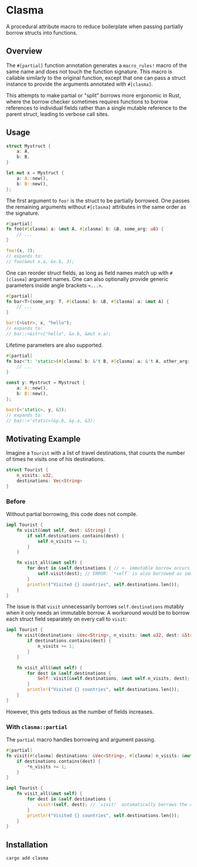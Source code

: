 # Clasma

<!-- [![Crates.io](https://img.shields.io/crates/v/clasma.svg)](https://crates.io/crates/clasma) -->
<!-- [![Docs.rs](https://docs.rs/clasma/badge.svg)](https://docs.rs/clasma) -->

A procedural attribute macro to reduce boilerplate when passing partially borrow structs into functions.

## Overview

The `#[partial]` function annotation generates a `macro_rules!` macro of the same name and does not touch the function signature. This macro is callable similarly to the original function, except that one can pass a struct instance to provide the arguments annotated with `#[clasma]`.

This attempts to make partial or "split" borrows more ergonomic in Rust, where the borrow checker sometimes requires functions to borrow references to individual fields rather than a single mutable reference to the parent struct, leading to verbose call sites.

## Usage

```rust
struct Mystruct {
    a: A,
    b: B,
}

let mut x = Mystruct {
    a: A::new(),
    b: B::new(),
};
```

The first argument to `foo!` is the struct to be partially borrowed. One passes the remaining arguments without `#[clasma]` attributes in the same order as the signature.

```rust
#[partial]
fn foo(#[clasma] a: &mut A, #[clasma] b: &B, some_arg: u8) {
    // ...
}

foo!(x, 3);
// expands to:
// foo(&mut x.a, &x.b, 3);
```

One can reorder struct fields, as long as field names match up with `#[clasma]` argument names. One can also optionally provide generic parameters inside angle brackets `<...>`.
```rust
#[partial]
fn bar<T>(some_arg: T, #[clasma] b: &B, #[clasma] a: &mut A) {
    // ...
}

bar!(<&str>, x, "hello");
// expands to:
// bar::<&str>("hello", &x.b, &mut x.a);
```

Lifetime parameters are also supported.
```rust
#[partial]
fn baz<'t: 'static>(#[clasma] b: &'t B, #[clasma] a: &'t A, other_arg: &'t u8) {
    // ...
}

const y: Mystruct = Mystruct {
    a: A::new(),
    b: B::new(),
};

baz!(<'static>, y, &3);
// expands to:
// baz::<'static>(&y.b, &y.a, &3);
```

## Motivating Example

Imagine a `Tourist` with a list of travel destinations, that counts the number of times he visits one of his destinations.

``` rust
struct Tourist {
    n_visits: u32,
    destinations: Vec<String>
}
```

### Before

Without partial borrowing, this code does not compile.

```rust
impl Tourist {
    fn visit(&mut self, dest: &String) {
        if self.destinations.contains(dest) {
            self.n_visits += 1;
        }
    }

    fn visit_all(&mut self) {
        for dest in &self.destinations { // <- immutable borrow occurs here
            self.visit(dest); // ERROR: `*self` is also borrowed as immutable 
        }
        println!("Visited {} countries", self.destinations.len());
    }
}
```

The issue is that `visit` unnecessarily borrows `self.destinations` mutably when it only needs an immutable borrow. A workaround would be to borrow each struct field separately on every call to `visit`:

```rust
impl Tourist {
    fn visit(destinations: &Vec<String>, n_visits: &mut u32, dest: &String) {
        if destinations.contains(dest) {
            n_visits += 1;
        }
    }

    fn visit_all(&mut self) {
        for dest in &self.destinations {
            Self::visit(&self.destinations, &mut self.n_visits, dest);
        }
        println!("Visited {} countries", self.destinations.len());
    }
}
```

However, this gets tedious as the number of fields increases.

### With `clasma::partial`

The `partial` macro handles borrowing and argument passing.

```rust
#[partial]
fn visit(#[clasma] destinations: &Vec<String>, #[clasma] n_visits: &mut u32, dest: &String) {
    if destinations.contains(dest) {
        *n_visits += 1;
    }
}

impl Tourist {
    fn visit_all(&mut self) {
        for dest in &self.destinations {
            visit!(self, dest); // `visit!` automatically borrows the corresponding fields of `self`
        }
        println!("Visited {} countries", self.destinations.len());
    }
}
```


## Installation

``` sh
cargo add clasma
```


